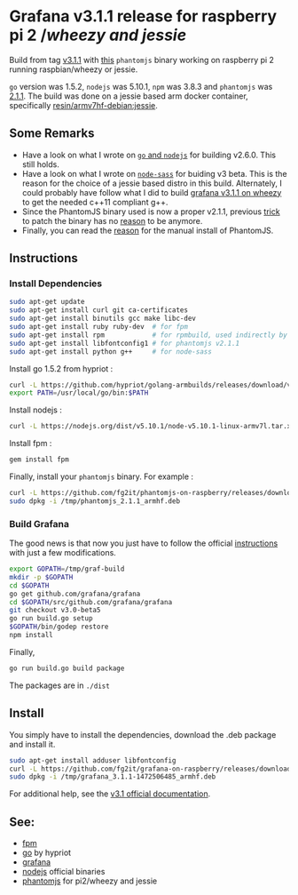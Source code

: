 # Grafana v3.1.1 release for raspberry pi 2 /*wheezy and jessie*
Build from tag [v3.1.1](https://github.com/grafana/grafana/tree/v3.1.1) with
[this](https://github.com/fg2it/phantomjs-on-raspberry/releases/tag/v2.1.1-wheezy-jessie)
`phantomjs` binary working on raspberry pi 2 running raspbian/wheezy or jessie.

`go` version was 1.5.2, `nodejs` was 5.10.1, `npm` was 3.8.3  and `phantomjs`
was [2.1.1](https://github.com/ariya/phantomjs/tree/2.1.1). The build was done
on a jessie based arm docker container, specifically
[resin/armv7hf-debian:jessie](https://hub.docker.com/r/resin/armv7hf-debian/).

## Some Remarks
- Have a look on what I wrote on [`go` and `nodejs`](https://github.com/fg2it/grafana-on-raspberry/tree/master/jessie/v2.6.0#go) for building v2.6.0. This still holds.
- Have a look on what I wrote on [`node-sass`](https://github.com/fg2it/grafana-on-raspberry/tree/master/jessie/v3.0-beta5#node-sass) for buiding v3 beta. This is the reason for the choice of a jessie based distro in this build. Alternately, I could probably have follow what I did to build [grafana v3.1.1 on wheezy](https://github.com/fg2it/grafana-on-raspberry/tree/master/wheezy/v3.1.1#workaround-for-a-c11-compliant-g) to get the needed c++11 compliant g++.
- Since the PhantomJS binary used is now a proper v2.1.1, previous [trick](https://github.com/fg2it/grafana-on-raspberry/blob/master/jessie/v2.6.0#patch-phantomjs) to patch the binary has no [reason](https://github.com/fg2it/grafana-on-raspberry/tree/master/jessie/v2.6.0#phantomjsphantomjs-prebuild-npm-module) to be anymore.  
- Finally, you can read the [reason](https://github.com/fg2it/grafana-on-raspberry/tree/master/jessie/v2.6.0#phantomjsphantomjs-prebuild-npm-module) for the manual install of PhantomJS.


## Instructions
### Install Dependencies
```bash
sudo apt-get update
sudo apt-get install curl git ca-certificates
sudo apt-get install binutils gcc make libc-dev
sudo apt-get install ruby ruby-dev  # for fpm
sudo apt-get install rpm            # for rpmbuild, used indirectly by grafana (call to fpm)
sudo apt-get install libfontconfig1 # for phantomjs v2.1.1
sudo apt-get install python g++     # for node-sass
```
Install go 1.5.2 from hypriot :
```bash
curl -L https://github.com/hypriot/golang-armbuilds/releases/download/v1.5.2/go1.5.2.linux-armv7.tar.gz | sudo tar -xz -C /usr/local
export PATH=/usr/local/go/bin:$PATH
```
Install nodejs :
```bash
curl -L https://nodejs.org/dist/v5.10.1/node-v5.10.1-linux-armv7l.tar.xz | sudo tar -xJ --strip-components=1 -C /usr/local
```
Install fpm :
```bash
gem install fpm
```
Finally, install your `phantomjs` binary. For example :
```bash
curl -L https://github.com/fg2it/phantomjs-on-raspberry/releases/download/v2.1.1-wheezy-jessie/phantomjs_2.1.1_armhf.deb -o /tmp/phantomjs_2.1.1_armhf.deb
sudo dpkg -i /tmp/phantomjs_2.1.1_armhf.deb
```

### Build Grafana
The good news is that now you just have to follow the official
[instructions](https://github.com/grafana/grafana/blob/v3.0-beta5/docs/sources/project/building_from_source.md)
with just a few modifications.
```bash
export GOPATH=/tmp/graf-build
mkdir -p $GOPATH
cd $GOPATH
go get github.com/grafana/grafana
cd $GOPATH/src/github.com/grafana/grafana
git checkout v3.0-beta5
go run build.go setup    
$GOPATH/bin/godep restore   
npm install
```

Finally,
```bash
go run build.go build package
```
The packages are in `./dist`

## Install
You simply have to install the dependencies, download the .deb package and install it.
```bash
sudo apt-get install adduser libfontconfig
curl -L https://github.com/fg2it/grafana-on-raspberry/releases/download/v3.1.1-wheezy-jessie/grafana_3.1.1-1472506485_armhf.deb -o /tmp/grafana_3.1.1-1472506485_armhf.deb
sudo dpkg -i /tmp/grafana_3.1.1-1472506485_armhf.deb
```
For additional help, see the [v3.1 official documentation](http://docs.grafana.org/v3.1/).

## See:
- [fpm](https://github.com/jordansissel/fpm)
- [go](http://blog.hypriot.com/post/how-to-compile-go-on-arm/) by hypriot
- [grafana](https://github.com/grafana/grafana/blob/v3.1.1/docs/sources/project/building_from_source.md)
- [nodejs](https://nodejs.org/dist/v5.10.1/node-v5.10.1-linux-armv7l.tar.xz) official binaries
- [phantomjs](https://github.com/fg2it/phantomjs-on-raspberry/tree/master/wheezy-jessie/v2.1.1) for pi2/wheezy and jessie
